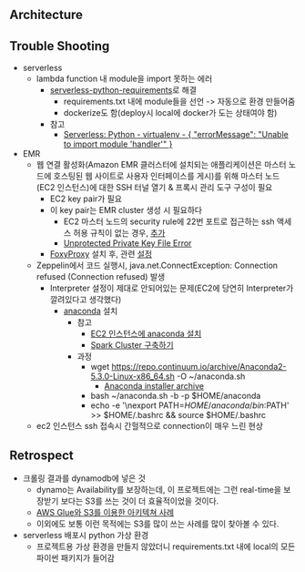 ## Architecture

## Trouble Shooting
* serverless
  * lambda function 내 module을 import 못하는 에러
    * [serverless-python-requirements](https://github.com/UnitedIncome/serverless-python-requirements)로 해결
      * requirements.txt 내에 module들을 선언 -> 자동으로 환경 만들어줌
      * dockerize도 함(deploy시 local에 docker가 도는 상태여야 함)
    * 참고
      * [Serverless: Python - virtualenv - { "errorMessage": "Unable to import module 'handler'" }](https://markhneedham.com/blog/2017/08/06/serverless-python-virtualenv-errormessage-unable-import-module-handler/)
* EMR
  * 웹 연결 활성화(Amazon EMR 클러스터에 설치되는 애플리케이션은 마스터 노드에 호스팅된 웹 사이트로 사용자 인터페이스를 게시)를 위해 마스터 노드(EC2 인스턴스)에 대한 SSH 터널 열기 & 프록시 관리 도구 구성이 필요
    * EC2 key pair가 필요
    * 이 key pair는 EMR cluster 생성 시 필요하다
      * EC2 마스터 노드의 security rule에 22번 포트로 접근하는 ssh 액세스 허용 규칙이 없는 경우, [추가](https://docs.aws.amazon.com/ko_kr/AWSEC2/latest/UserGuide/authorizing-access-to-an-instance.html)
      * [Unprotected Private Key File Error](https://docs.aws.amazon.com/ko_kr/AWSEC2/latest/UserGuide/TroubleshootingInstancesConnecting.html#troubleshoot-unprotected-key)
    * [FoxyProxy](https://chrome.google.com/webstore/detail/foxyproxy-standard/gcknhkkoolaabfmlnjonogaaifnjlfnp?hl=ko) 설치 후, 관련 [설정](https://docs.aws.amazon.com/ko_kr/emr/latest/ManagementGuide/emr-connect-master-node-proxy.html#emr-connect-foxy-proxy-chrome)
  * Zeppelin에서 코드 실행시, java.net.ConnectException: Connection refused (Connection refused) 발생
    * Interpreter 설정이 제대로 안되어있는 문제(EC2에 당연히 Interpreter가 깔려있다고 생각했다)
      * [anaconda](https://www.anaconda.com/) 설치
        * 참고
          * [EC2 인스턴스에 anaconda 설치](https://hackernoon.com/aws-ec2-part-3-installing-anaconda-on-ec2-linux-ubuntu-dbef0835818a)
          * [Spark Cluster 구축하기](https://dziganto.github.io/amazon%20emr/apache%20spark/apache%20zeppelin/big%20data/From-Zero-to-Spark-Cluster-in-Under-Ten-Minutes/)
        * 과정
          * wget https://repo.continuum.io/archive/Anaconda2-5.3.0-Linux-x86_64.sh -O ~/anaconda.sh
            * [Anaconda installer archive](https://repo.continuum.io/archive/index.html)
          * bash ~/anaconda.sh -b -p $HOME/anaconda
          * echo -e '\nexport PATH=$HOME/anaconda/bin:$PATH' >> $HOME/.bashrc && source $HOME/.bashrc
  *	ec2 인스턴스 ssh 접속시 간헐적으로 connection이 매우 느린 현상

## Retrospect
* 크롤링 결과를 dynamodb에 넣은 것
  * dynamo는 Availability를 보장하는데, 이 프로젝트에는 그런 real-time을 보장받기 보다는 S3를 쓰는 것이 더 효율적이었을 것이다.
  *  [AWS Glue와 S3를 이용한 아키텍쳐 사례](https://aws.amazon.com/blogs/big-data/build-a-data-lake-foundation-with-aws-glue-and-amazon-s3/)
  * 이외에도 보통 이런 목적에는 S3를 많이 쓰는 사례를 많이 찾아볼 수 있다.
* serverless 배포시 python 가상 환경
  * 프로젝트용 가상 환경을 만들지 않았더니 requirements.txt 내에 local의 모든 파이썬 패키지가 들어감
